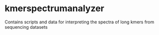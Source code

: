 kmerspectrumanalyzer
====================

Contains scripts and data for interpreting the spectra of long kmers from sequencing datasets